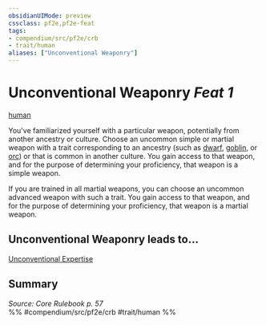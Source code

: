 ```yaml
---
obsidianUIMode: preview
cssclass: pf2e,pf2e-feat
tags:
- compendium/src/pf2e/crb
- trait/human
aliases: ["Unconventional Weaponry"]
---
```

# Unconventional Weaponry  *Feat 1*  
[human](../../rules/traits/human.md)  


You've familiarized yourself with a particular weapon, potentially from another ancestry or culture. Choose an uncommon simple or martial weapon with a trait corresponding to an ancestry (such as [dwarf](../../rules/traits/dwarf.md), [goblin](../../rules/traits/goblin.md), or [orc](../../rules/traits/orc.md)) or that is common in another culture. You gain access to that weapon, and for the purpose of determining your proficiency, that weapon is a simple weapon.

If you are trained in all martial weapons, you can choose an uncommon advanced weapon with such a trait. You gain access to that weapon, and for the purpose of determining your proficiency, that weapon is a martial weapon.

## Unconventional Weaponry leads to...

[Unconventional Expertise](unconventional-expertise.md)

## Summary

*Source: Core Rulebook p. 57*  
%% #compendium/src/pf2e/crb #trait/human %%